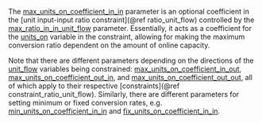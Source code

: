 The [max\_units\_on\_coefficient\_in\_in](@ref) parameter is an optional coefficient in the
[unit input-input ratio constraint](@ref ratio_unit_flow) controlled by the [max\_ratio\_in\_in\_unit\_flow](@ref) parameter.
Essentially, it acts as a coefficient for the [units\_on](@ref) variable in the constraint,
allowing for making the maximum conversion ratio dependent on the amount of online capacity.

Note that there are different parameters depending on the directions of the [unit\_flow](@ref) variables
being constrained: [max\_units\_on\_coefficient\_in\_out](@ref), [max\_units\_on\_coefficient\_out\_in](@ref), and
[max\_units\_on\_coefficient\_out\_out](@ref), all of which apply to their respective [constraints](@ref constraint_ratio_unit_flow).
Similarly, there are different parameters for setting minimum or fixed conversion rates, e.g. 
[min\_units\_on\_coefficient\_in\_in](@ref) and [fix\_units\_on\_coefficient\_in\_in](@ref).
